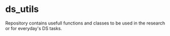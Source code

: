 # ds_utils
Repository contains usefull functions and classes to be used in the research or for everyday's DS tasks.
